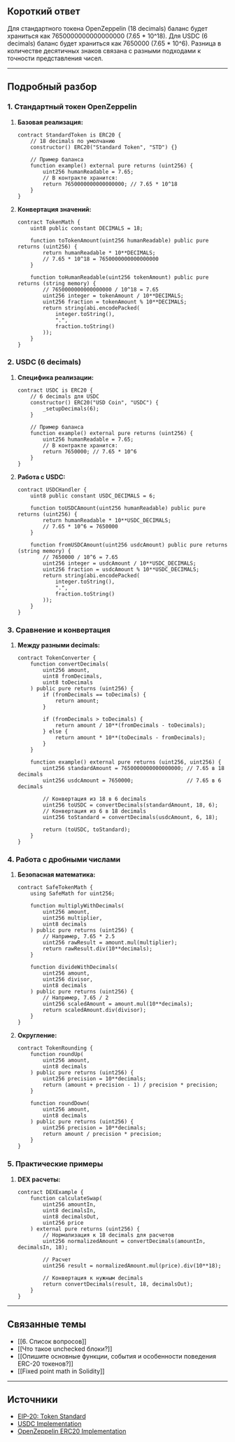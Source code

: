 ## Короткий ответ

Для стандартного токена OpenZeppelin (18 decimals) баланс будет храниться как 7650000000000000000 (7.65 * 10^18). Для USDC (6 decimals) баланс будет храниться как 7650000 (7.65 * 10^6). Разница в количестве десятичных знаков связана с разными подходами к точности представления чисел.

---

## Подробный разбор

### **1. Стандартный токен OpenZeppelin**

1. **Базовая реализация:**
   ```solidity
   contract StandardToken is ERC20 {
       // 18 decimals по умолчанию
       constructor() ERC20("Standard Token", "STD") {}
       
       // Пример баланса
       function example() external pure returns (uint256) {
           uint256 humanReadable = 7.65;
           // В контракте хранится:
           return 7650000000000000000; // 7.65 * 10^18
       }
   }
   ```

2. **Конвертация значений:**
   ```solidity
   contract TokenMath {
       uint8 public constant DECIMALS = 18;
       
       function toTokenAmount(uint256 humanReadable) public pure returns (uint256) {
           return humanReadable * 10**DECIMALS;
           // 7.65 * 10^18 = 7650000000000000000
       }
       
       function toHumanReadable(uint256 tokenAmount) public pure returns (string memory) {
           // 7650000000000000000 / 10^18 = 7.65
           uint256 integer = tokenAmount / 10**DECIMALS;
           uint256 fraction = tokenAmount % 10**DECIMALS;
           return string(abi.encodePacked(
               integer.toString(),
               ".",
               fraction.toString()
           ));
       }
   }
   ```

### **2. USDC (6 decimals)**

1. **Специфика реализации:**
   ```solidity
   contract USDC is ERC20 {
       // 6 decimals для USDC
       constructor() ERC20("USD Coin", "USDC") {
           _setupDecimals(6);
       }
       
       // Пример баланса
       function example() external pure returns (uint256) {
           uint256 humanReadable = 7.65;
           // В контракте хранится:
           return 7650000; // 7.65 * 10^6
       }
   }
   ```

2. **Работа с USDC:**
   ```solidity
   contract USDCHandler {
       uint8 public constant USDC_DECIMALS = 6;
       
       function toUSDCAmount(uint256 humanReadable) public pure returns (uint256) {
           return humanReadable * 10**USDC_DECIMALS;
           // 7.65 * 10^6 = 7650000
       }
       
       function fromUSDCAmount(uint256 usdcAmount) public pure returns (string memory) {
           // 7650000 / 10^6 = 7.65
           uint256 integer = usdcAmount / 10**USDC_DECIMALS;
           uint256 fraction = usdcAmount % 10**USDC_DECIMALS;
           return string(abi.encodePacked(
               integer.toString(),
               ".",
               fraction.toString()
           ));
       }
   }
   ```

### **3. Сравнение и конвертация**

1. **Между разными decimals:**
   ```solidity
   contract TokenConverter {
       function convertDecimals(
           uint256 amount,
           uint8 fromDecimals,
           uint8 toDecimals
       ) public pure returns (uint256) {
           if (fromDecimals == toDecimals) {
               return amount;
           }
           
           if (fromDecimals > toDecimals) {
               return amount / 10**(fromDecimals - toDecimals);
           } else {
               return amount * 10**(toDecimals - fromDecimals);
           }
       }
       
       function example() external pure returns (uint256, uint256) {
           uint256 standardAmount = 7650000000000000000; // 7.65 в 18 decimals
           uint256 usdcAmount = 7650000;                 // 7.65 в 6 decimals
           
           // Конвертация из 18 в 6 decimals
           uint256 toUSDC = convertDecimals(standardAmount, 18, 6);
           // Конвертация из 6 в 18 decimals
           uint256 toStandard = convertDecimals(usdcAmount, 6, 18);
           
           return (toUSDC, toStandard);
       }
   }
   ```

### **4. Работа с дробными числами**

1. **Безопасная математика:**
   ```solidity
   contract SafeTokenMath {
       using SafeMath for uint256;
       
       function multiplyWithDecimals(
           uint256 amount,
           uint256 multiplier,
           uint8 decimals
       ) public pure returns (uint256) {
           // Например, 7.65 * 2.5
           uint256 rawResult = amount.mul(multiplier);
           return rawResult.div(10**decimals);
       }
       
       function divideWithDecimals(
           uint256 amount,
           uint256 divisor,
           uint8 decimals
       ) public pure returns (uint256) {
           // Например, 7.65 / 2
           uint256 scaledAmount = amount.mul(10**decimals);
           return scaledAmount.div(divisor);
       }
   }
   ```

2. **Округление:**
   ```solidity
   contract TokenRounding {
       function roundUp(
           uint256 amount,
           uint8 decimals
       ) public pure returns (uint256) {
           uint256 precision = 10**decimals;
           return (amount + precision - 1) / precision * precision;
       }
       
       function roundDown(
           uint256 amount,
           uint8 decimals
       ) public pure returns (uint256) {
           uint256 precision = 10**decimals;
           return amount / precision * precision;
       }
   }
   ```

### **5. Практические примеры**

1. **DEX расчеты:**
   ```solidity
   contract DEXExample {
       function calculateSwap(
           uint256 amountIn,
           uint8 decimalsIn,
           uint8 decimalsOut,
           uint256 price
       ) external pure returns (uint256) {
           // Нормализация к 18 decimals для расчетов
           uint256 normalizedAmount = convertDecimals(amountIn, decimalsIn, 18);
           
           // Расчет
           uint256 result = normalizedAmount.mul(price).div(10**18);
           
           // Конвертация к нужным decimals
           return convertDecimals(result, 18, decimalsOut);
       }
   }
   ```

---

## Связанные темы
- [[6. Список вопросов]]
- [[Что такое unchecked блоки?]]
- [[Опишите основные функции, события и особенности поведения ERC-20 токенов?]]
- [[Fixed point math in Solidity]]

---

## Источники
- [EIP-20: Token Standard](https://eips.ethereum.org/EIPS/eip-20)
- [USDC Implementation](https://etherscan.io/token/0xa0b86991c6218b36c1d19d4a2e9eb0ce3606eb48#code)
- [OpenZeppelin ERC20 Implementation](https://github.com/OpenZeppelin/openzeppelin-contracts/blob/master/contracts/token/ERC20/ERC20.sol) 